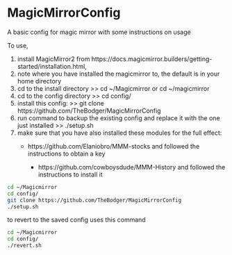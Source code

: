 # MagicMirrorConfig

A basic config for magic mirror with some instructions on usage

To use,
<ol>
<li>
install MagicMirror2 from https://docs.magicmirror.builders/getting-started/installation.html, 
</li>
  <li>
    note where you have installed the magicmirror to, the default is in your home directory
  </li>
  <li>
    cd to the install directory >> cd ~/Magicmirror or cd ~/magicmirror
  </li>
  <li>
    cd to the config directory >> cd config/
  </li>
  <li>
    install this config: >> git clone https://github.com/TheBodger/MagicMirrorConfig
  </li>
  <li>
    run  command to backup the existing config and replace it with the one just installed >> ./setup.sh
  </li>
  <li>
    make sure that you have also installed these modules for the full effect:
  </li>
  <ul>
  <li>https://github.com/Elaniobro/MMM-stocks and followed the instructions to obtain a key</li>
    <ul>
  <li>https://github.com/cowboysdude/MMM-History and followed the instructions to install it</li>
  </ul>
  </ul>
</ol>  

```bash
cd ~/Magicmirror
cd config/
git clone https://github.com/TheBodger/MagicMirrorConfig
./setup.sh
```

to revert to the saved config uses this command


```bash
cd ~/Magicmirror
cd config/
./revert.sh
```


